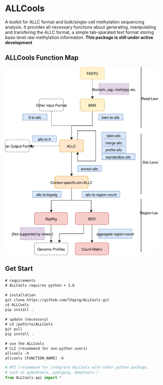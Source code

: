 # ALLCools

A toolkit for ALLC format and bulk/single-cell methylation sequencing analysis. It provides all necessary functions about generating, manipulating and transfering the ALLC format, a simple tab-sparated text format storing base-level raw methylation information.
**This package is still under active development**

## ALLCools Function Map
![](/doc/file/ALLCools.svg)

## Get Start
```shell
# requirements
# ALLCools requires python > 3.6

# installation
git clone https://github.com/lhqing/ALLCools.git
cd ALLCools
pip install .

# update (necessary)
# cd /path/to/ALLCools
git pull
pip install .

# use the ALLCools
# CLI (recommand for non-python users)
allcools -h
allcools [FUNCTION_NAME] -h
```

```python
# API (recommand for integrate ALLCools with other python package, 
# such as pybedtools, pybigwig, deeptools.)
from ALLCools.api import *

```
